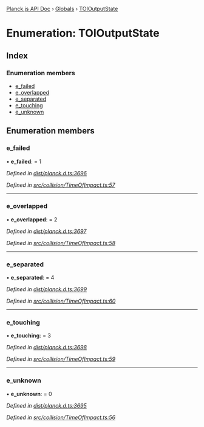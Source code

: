 [Planck.js API Doc](../README.md) › [Globals](../globals.md) › [TOIOutputState](toioutputstate.md)

# Enumeration: TOIOutputState

## Index

### Enumeration members

* [e_failed](toioutputstate.md#e_failed)
* [e_overlapped](toioutputstate.md#e_overlapped)
* [e_separated](toioutputstate.md#e_separated)
* [e_touching](toioutputstate.md#e_touching)
* [e_unknown](toioutputstate.md#e_unknown)

## Enumeration members

###  e_failed

• **e_failed**: = 1

*Defined in [dist/planck.d.ts:3696](https://github.com/shakiba/planck.js/blob/3ede11b/dist/planck.d.ts#L3696)*

*Defined in [src/collision/TimeOfImpact.ts:57](https://github.com/shakiba/planck.js/blob/3ede11b/src/collision/TimeOfImpact.ts#L57)*

___

###  e_overlapped

• **e_overlapped**: = 2

*Defined in [dist/planck.d.ts:3697](https://github.com/shakiba/planck.js/blob/3ede11b/dist/planck.d.ts#L3697)*

*Defined in [src/collision/TimeOfImpact.ts:58](https://github.com/shakiba/planck.js/blob/3ede11b/src/collision/TimeOfImpact.ts#L58)*

___

###  e_separated

• **e_separated**: = 4

*Defined in [dist/planck.d.ts:3699](https://github.com/shakiba/planck.js/blob/3ede11b/dist/planck.d.ts#L3699)*

*Defined in [src/collision/TimeOfImpact.ts:60](https://github.com/shakiba/planck.js/blob/3ede11b/src/collision/TimeOfImpact.ts#L60)*

___

###  e_touching

• **e_touching**: = 3

*Defined in [dist/planck.d.ts:3698](https://github.com/shakiba/planck.js/blob/3ede11b/dist/planck.d.ts#L3698)*

*Defined in [src/collision/TimeOfImpact.ts:59](https://github.com/shakiba/planck.js/blob/3ede11b/src/collision/TimeOfImpact.ts#L59)*

___

###  e_unknown

• **e_unknown**: = 0

*Defined in [dist/planck.d.ts:3695](https://github.com/shakiba/planck.js/blob/3ede11b/dist/planck.d.ts#L3695)*

*Defined in [src/collision/TimeOfImpact.ts:56](https://github.com/shakiba/planck.js/blob/3ede11b/src/collision/TimeOfImpact.ts#L56)*

